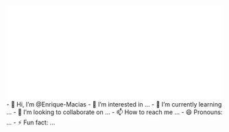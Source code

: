 <img src="https://github.com/Enrique-Macias/Enrique-Macias/blob/main/svg.svg"/>
- 👋 Hi, I’m @Enrique-Macias
- 👀 I’m interested in ...
- 🌱 I’m currently learning ...
- 💞️ I’m looking to collaborate on ...
- 📫 How to reach me ...
- 😄 Pronouns: ...
- ⚡ Fun fact: ...

<!---
Enrique-Macias/Enrique-Macias is a ✨ special ✨ repository because its `README.md` (this file) appears on your GitHub profile.
You can click the Preview link to take a look at your changes.
--->
